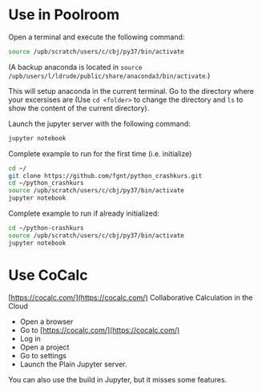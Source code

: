 # Use in Poolroom

Open a terminal and execute the following command:
```bash
source /upb/scratch/users/c/cbj/py37/bin/activate
```

(A backup anaconda is located in `source /upb/users/l/ldrude/public/share/anaconda3/bin/activate`.)

This will setup anaconda in the current terminal.
Go to the directory where your excersises are (Use `cd <folder>` to change the directory and `ls` to show the content of the current directory).

Launch the jupyter server with the following command:
```bash
jupyter notebook
```

Complete example to run for the first time (i.e. initialize)
```bash
cd ~/
git clone https://github.com/fgnt/python_crashkurs.git
cd ~/python_crashkurs
source /upb/scratch/users/c/cbj/py37/bin/activate
jupyter notebook
```


Complete example to run if already initialized:
```bash
cd ~/python-crashkurs
source /upb/scratch/users/c/cbj/py37/bin/activate
jupyter notebook
```

# Use CoCalc
[https://cocalc.com/](https://cocalc.com/) Collaborative Calculation in the Cloud

 - Open a browser
 - Go to [https://cocalc.com/](https://cocalc.com/)
 - Log in
 - Open a project
 - Go to settings
 - Launch the Plain Jupyter server.

You can also use the build in Jupyter, but it misses some features.